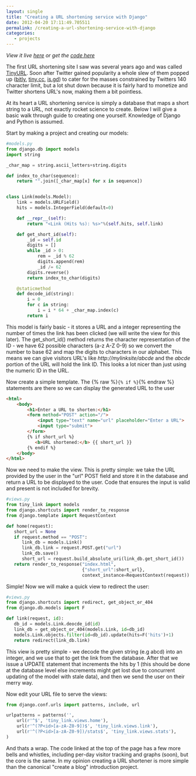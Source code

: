```yaml
---
layout: single
title: "Creating a URL shortening service with Django"
date: 2012-04-20 17:11:49.705511
permalink: /creating-a-url-shortening-service-with-django
categories:
   - projects
---
```


*View it live [here](http://links.tomforb.es) or get the [code here](https://github.com/orf/tinylink)*

The first URL shortening site I saw was several years ago and was called [TinyURL](http://tinyurl.com/). Soon after Twitter gained popularity a whole slew of them popped up ([bitly](https://bitly.com/), [tiny.cc](http://tiny.cc/), [is.gd](http://is.gd/)) to cater for the masses constrained by Twitters 140 character limit, but a lot shut down because it is fairly hard to monetize and Twitter shortens URL's now, making them a bit pointless.

At its heart a URL shortening service is simply a database that maps a short string to a URL, not exactly rocket science to create. Below I will give a basic walk through guide to creating one yourself. Knowledge of Django and Python is assumed.

Start by making a project and creating our models:

```python
#models.py
from django.db import models
import string

_char_map = string.ascii_letters+string.digits

def index_to_char(sequence):
    return "".join([_char_map[x] for x in sequence])


class Link(models.Model):
    link = models.URLField()
    hits = models.IntegerField(default=0)

    def __repr__(self):
        return "<Link (Hits %s): %s>"%(self.hits, self.link)

    def get_short_id(self):
        _id = self.id
        digits = []
        while _id > 0:
            rem = _id % 62
            digits.append(rem)
            _id /= 62
        digits.reverse()
        return index_to_char(digits)

    @staticmethod
    def decode_id(string):
        i = 0
        for c in string:
            i = i * 64 + _char_map.index(c)
        return i
```

This model is fairly basic - it stores a URL and a integer representing the number of times the link has been clicked (we will write the view for this later). The get_short_id() method returns the character representation of the ID - we have 62 possible characters (a-z A-Z 0-9) so we convert the number to base 62 and map the digits to characters in our alphabet. This means we can give visitors URL's like *http://mylinksite/abcde* and the *abcde* portion of the URL will hold the link ID. This looks a lot nicer than just using the numeric ID in the URL.

Now create a simple template. The {% raw %}`{% if %}`{% endraw %} statements are there so we can display the generated URL to the user

```html
<html>
    <body>
        <h1>Enter a URL to shorten:</h1>
        <form method="POST" action="/">
            <input type="text" name="url" placeholder="Enter a URL">
            <input type="submit">
        </form>
        {% if short_url %}
           <b>URL shortened:</b> {{ short_url }}
        {% endif %}
    </body>
</html>
```

Now we need to make the view. This is pretty simple: we take the URL provided by the user in the "url" POST field and store it in the database and return a URL to be displayed to the user. Code that ensures the input is valid and present is not included for brevity.

```python
#views.py
from tiny_link import models
from django.shortcuts import render_to_response
from django.template import RequestContext

def home(request):
   short_url = None
   if request.method == "POST":
      link_db = models.Link()
      link_db.link = request.POST.get("url")
      link_db.save()
      short_url = request.build_absolute_uri(link_db.get_short_id())
   return render_to_response("index.html",
                             {"short_url":short_url},
                             context_instance=RequestContext(request))
```

Simple! Now we will make a quick view to redirect the user:

```python
#views.py
from django.shortcuts import redirect, get_object_or_404
from django.db.models import F

def link(request, id):
   db_id = models.Link.deocde_id(id)
   link_db = get_object_or_404(models.Link, id=db_id)
   models.Link.objects.filter(id=db_id).update(hits=F('hits')+1)
   return redirect(link_db.link)
```

This view is pretty simple - we decode the given string (e.g abcd) into an integer, and we use that to get the link from the database. After that we issue a UPDATE statement that increments the hits by 1 (this should be done at the database level else increments might get lost due to concurrent updating of the model with stale data), and then we send the user on their merry way.

Now edit your URL file to serve the views:

```python
from django.conf.urls import patterns, include, url

urlpatterns = patterns('',
    url(r'^$', 'tiny_link.views.home'),
    url(r'^(?P<id>[a-zA-Z0-9])$', 'tiny_link.views.link'),
    url(r'^(?P<id>[a-zA-Z0-9])/stats$', 'tiny_link.views.stats'),
)
```

And thats a wrap. The code linked at the top of the page has a few more bells and whistles, including per-day visitor tracking and graphs (soon), but the core is the same. In my opinion creating a URL shortener is more simple than the canonical "create a blog" introduction project.
    